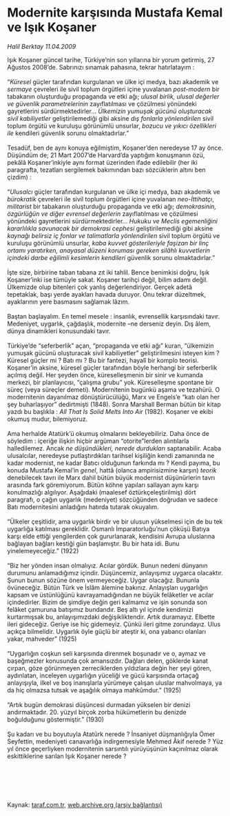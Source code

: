 # Modernite karşısında Mustafa Kemal ve Işık Koşaner

*Halil Berktay 11.04.2009*

<div class="taraf_structure_2col_1zq">
<div class="margen_n">



 <p>Işık Koşaner güncel tarihe, Türkiye’nin son yıllarına bir yorum getirmiş, 27 Ağustos 2008’de. Sabrınızı sınamak pahasına, tekrar hatırlatayım : <br/><br/>“<i>Küresel </i>güçler tarafından kurgulanan ve ülke içi medya, bazı akademik ve <i>sermaye</i> çevreleri ile sivil toplum örgütleri içine yuvalanan <i>post-modern</i> bir tabakanın oluşturduğu propaganda ve etki ağı; <i>ulusal birlik, ulusal değerler ve güvenlik parametrelerinin</i> zayıflatılması ve çözülmesi yönündeki gayretlerini sürdürmektedirler... <i>Ülkemizin yumuşak gücünü oluşturacak sivil kabiliyetler</i> geliştirilemediği gibi aksine <i>dış fonlarla yönlendirilen</i> sivil toplum örgütü ve kuruluşu görünümlü unsurlar, <i>bozucu ve yıkıcı özellikleri ile</i> kendileri güvenlik sorunu olmaktadırlar.” <br/><br/>Tesadüf, ben de aynı konuya eğilmiştim, Koşaner’den neredeyse 17 ay önce. Düşündüm de; 21 Mart 2007’de Harvard’da yaptığım konuşmanın özü, pekâlâ Koşaner’inkiyle aynı format üzerinden ifade edilebilir (her iki paragrafta, tezatları sergilemek bakımından bazı sözcüklerin altını ben çizdim) : <br/><br/>“<i>Ulusalcı</i> güçler tarafından kurgulanan ve ülke içi medya, bazı akademik ve <i>bürokratik</i> çevreleri ile sivil toplum örgütleri içine yuvalanan <i>neo-İttihatçı</i>,<i> militarist</i> bir tabakanın oluşturduğu propaganda ve etki ağı; <i>demokrasinin, özgürlüğün ve diğer evrensel değerlerin</i> zayıflatılması ve çözülmesi yönündeki gayretlerini sürdürmektedirler... <i>Hukuku ve Meclis egemenliğini kararlılıkla savunacak bir demokrasi cephesi</i> geliştirilemediği gibi aksine <i>kaynağı belirsiz iç fonlar ve talimatlarla yönlendirilen</i> sivil toplum örgütü ve kuruluşu görünümlü unsurlar, <i>kaba kuvvet gösterileriyle faşizan bir linç ortamı yaratırken, anayasal düzeni koruması gereken silâhlı kuvvetlerin içindeki darbe eğilimli kesimlerin kendileri</i> güvenlik sorunu olmaktadırlar.” <br/><br/>İşte size, birbirine taban tabana zıt iki tahlil. Bence benimkisi doğru, Işık Koşaner’inki ise tümüyle sakat. Koşaner tarihçi değil, bilim adamı değil. Ülkemizde olup bitenleri çok yanlış değerlendiriyor. Gerçek adetâ tepetaklak, başı yerde ayakları havada duruyor. Onu tekrar düzeltmek, ayaklarının yere basmasını sağlamak lâzım. <br/><br/>Baştan başlayalım. En temel mesele : insanlık, evrensellik karşısındaki tavır. Medeniyet, uygarlık, çağdaşlık, modernite –ne derseniz deyin. Dış âlem, dünya dinamikleri konusundaki tavır. <br/><br/>Türkiye’de “seferberlik” açan, “propaganda ve etki ağı” kuran, “ülkemizin yumuşak gücünü oluşturacak sivil kabiliyetler” geliştirilmesini isteyen kim ? Küresel güçler mi ? Batı mı ? Bu bir fantezi, hayalî bir komplo teorisi. Koşaner’in aksine, küresel güçler tarafından böyle herhangi bir seferberlik açılmış değil. Her şeyden önce, küreselleşmenin bir sinir ve kumanda merkezi, bir planlayıcısı, “çalışma grubu” yok. Küreselleşme spontane bir süreç (veya süreçler demeti). Modernitenin bugünkü aşama ve tezahürü. O modernitenin dayanılmaz dönüştürücülüğü, Marx ve Engels’e “katı olan her şey buharlaşıyor” dedirtmişti (1848). Sonra Marshall Berman bütün bir kitap yazdı bu başlıkla : <i>All That Is Solid Melts Into Air</i> (1982). Koşaner ve ekibi okumuş mudur, bilemiyoruz. <br/><br/>Ama herhalde Atatürk’ü okumuş olmalarını bekleyebiliriz. Daha önce de söyledim : içeriğe ilişkin hiçbir argüman “otorite”lerden alıntılarla halledilemez. Ancak <i>ne düşündükleri, nerede durdukları</i> saptanabilir. Acaba ulusalcılar, neredeyse putlaştırdıkları tarihsel kişiliğin kendi zamanında ne kadar modernist, ne kadar Batıcı olduğunun farkında mı ? Kendi payıma, bu konuda Mustafa Kemal’in <i>genel</i>, hattâ (olanca ampirisizmine karşın) <i>teorik</i> denebilecek tavrı ile Marx dahil bütün büyük modernist düşünürlerin tavrı arasında fark göremiyorum. Bütün köhne yapıları sallayan aynı karşı konulmazlığı algılıyor. Aşağıdaki (maalesef öztürkçeleştirilmiş) dört paragrafı, o çağın uygarlık (medeniyet) sözcüğünden doğrudan ve sadece Batı modernitesini anladığını hatırda tutarak okuyalım. <br/><br/>“Ülkeler çeşitlidir, ama uygarlık birdir ve bir ulusun yükselmesi için de bu tek uygarlığa katılması gereklidir. Osmanlı İmparatorluğu’nun çöküşü Batıya karşı elde ettiği yengilerden çok gururlanarak, kendisini Avrupa uluslarına bağlayan bağları kestiği gün başlamıştır. Bu bir hata idi. Bunu yinelemeyeceğiz.” (1922) <br/><br/>“Biz her yönden insan olmalıyız. Acılar gördük. Bunun nedeni dünyanın durumunu anlamadığımız içindir. Düşüncemiz, anlayışımız uygarca olacaktır. Şunun bunun sözüne önem vermeyeceğiz. Uygar olacağız. Bununla övüneceğiz. Bütün Türk ve İslâm âlemine bakınız. Anlayışları uygarlığın kapsam ve üstünlüğünü kavrayamadığından ne büyük felâketler ve acılar içindedirler. Bizim de şimdiye değin geri kalmamız ve işin sonunda son felâket çamuruna batışımız bundandır. Beş altı yıl içinde kendimizi kurtarmışsak bu, anlayışımızdaki değişikliktendir. Artık duramayız. Elbette ileri gideceğiz. Geriye ise hiç gidemeyiz. Çünkü ileri gitme zorundayız. Ulus açıkça bilmelidir. Uygarlık öyle güçlü bir ateştir ki, ona yabancı olanları yakar, mahveder” (1925) <br/><br/>“Uygarlığın coşkun seli karşısında direnmek boşunadır ve o, aymaz ve başeğmezler konusunda çok amansızdır. Dağları delen, göklerde kanat çırpan, göze görünmeyen zerreciklerden yıldızlara değin her şeyi gören, aydınlatan, inceleyen uygarlığın yüceliği ve gücü karşısında ortaçağ anlayışıyla, ilkel ve boş inanışlarla yürümeye çalışan uluslar mahvolmaya, ya da hiç olmazsa tutsak ve aşağılık olmaya mahkûmdur.” (1925) <br/><br/>“Artık bugün demokrasi düşüncesi durmadan yükselen bir denizi andırmaktadır. 20. yüzyıl birçok zorba hükümetlerin bu denizde boğulduğunu göstermiştir.” (1930) <br/><br/>Şu kadarı ve bu boyutuyla Atatürk nerede ? İnsaniyet düşmanlığıyla Ömer Seyfettin, medeniyeti canavarlığa indirgemesiyle Mehmed Âkif nerede ? Yüz yıl önce geçerliyken modernitenin sarsıntılı yürüyüşünün kaçınılmaz olarak eskittiklerine sarılan Işık Koşaner nerede ?</p>
<br/>
<br/>
<br/>



<br/>


<div id="taraf_not">
</div>

</div>


</div>

Kaynak: [taraf.com.tr](http://www.taraf.com.tr:80/makale/4977.htm), [web.archive.org (arşiv bağlantısı)](http://web.archive.org/web/20090622080344/http://www.taraf.com.tr:80/makale/4977.htm)
